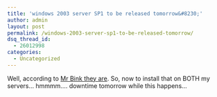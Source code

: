 ```yaml
---
title: 'windows 2003 server SP1 to be released tomorrow&#8230;'
author: admin
layout: post
permalink: /windows-2003-server-sp1-to-be-released-tomorrow/
dsq_thread_id:
  - 26012998
categories:
  - Uncategorized
---
```

Well, according to [Mr Bink they are][1]. So, now to install that on BOTH my servers&#8230; hmmmm&#8230;. downtime tomorrow while this happens&#8230;

 [1]: http://bink.nu/Article3724.bink
